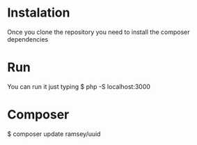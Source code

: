 # Instalation
Once you clone the repository you need to install the composer dependencies


# Run
You can run it just typing
$ php -S localhost:3000

# Composer
$ composer update ramsey/uuid